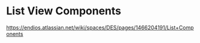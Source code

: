 #  List View Components
https://endios.atlassian.net/wiki/spaces/DES/pages/1466204191/List+Components


